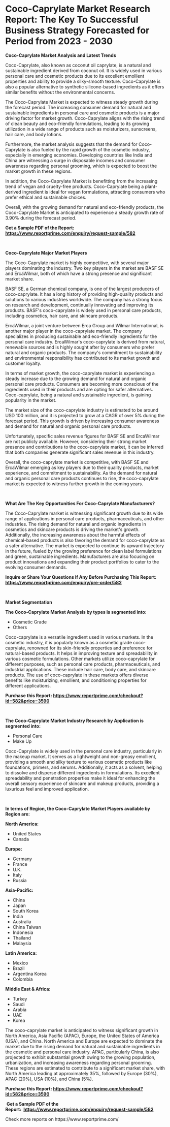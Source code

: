 <p><h1>Coco-Caprylate Market Research Report: The Key To Successful Business Strategy Forecasted for Period from 2023 - 2030</h1></p><p><strong>Coco-Caprylate Market Analysis and Latest Trends</strong></p>
<p><p>Coco-Caprylate, also known as coconut oil caprylate, is a natural and sustainable ingredient derived from coconut oil. It is widely used in various personal care and cosmetic products due to its excellent emollient properties and ability to provide a silky-smooth texture. Coco-Caprylate is also a popular alternative to synthetic silicone-based ingredients as it offers similar benefits without the environmental concerns.</p><p>The Coco-Caprylate Market is expected to witness steady growth during the forecast period. The increasing consumer demand for natural and sustainable ingredients in personal care and cosmetic products is a major driving factor for market growth. Coco-Caprylate aligns with the rising trend of clean beauty and eco-friendly formulations, leading to its growing utilization in a wide range of products such as moisturizers, sunscreens, hair care, and body lotions.</p><p>Furthermore, the market analysis suggests that the demand for Coco-Caprylate is also fueled by the rapid growth of the cosmetic industry, especially in emerging economies. Developing countries like India and China are witnessing a surge in disposable incomes and consumer awareness regarding personal grooming, which is expected to boost the market growth in these regions.</p><p>In addition, the Coco-Caprylate Market is benefitting from the increasing trend of vegan and cruelty-free products. Coco-Caprylate being a plant-derived ingredient is ideal for vegan formulations, attracting consumers who prefer ethical and sustainable choices.</p><p>Overall, with the growing demand for natural and eco-friendly products, the Coco-Caprylate Market is anticipated to experience a steady growth rate of 3.90% during the forecast period.</p></p>
<p><strong>Get a Sample PDF of the Report:&nbsp; <a href="https://www.reportprime.com/enquiry/request-sample/582">https://www.reportprime.com/enquiry/request-sample/582</a></strong></p>
<p>&nbsp;</p>
<p><strong>Coco-Caprylate Major Market Players</strong></p>
<p><p>The Coco-Caprylate market is highly competitive, with several major players dominating the industry. Two key players in the market are BASF SE and ErcaWilmar, both of which have a strong presence and significant market share.</p><p>BASF SE, a German chemical company, is one of the largest producers of coco-caprylate. It has a long history of providing high-quality products and solutions to various industries worldwide. The company has a strong focus on research and development, continually innovating and improving its products. BASF's coco-caprylate is widely used in personal care products, including cosmetics, hair care, and skincare products.</p><p>ErcaWilmar, a joint venture between Erca Group and Wilmar International, is another major player in the coco-caprylate market. The company specializes in producing sustainable and eco-friendly ingredients for the personal care industry. ErcaWilmar's coco-caprylate is derived from natural, renewable sources and is highly sought after by consumers who prefer natural and organic products. The company's commitment to sustainability and environmental responsibility has contributed to its market growth and customer loyalty.</p><p>In terms of market growth, the coco-caprylate market is experiencing a steady increase due to the growing demand for natural and organic personal care products. Consumers are becoming more conscious of the ingredients used in their products and are opting for safer alternatives. Coco-caprylate, being a natural and sustainable ingredient, is gaining popularity in the market.</p><p>The market size of the coco-caprylate industry is estimated to be around USD 100 million, and it is projected to grow at a CAGR of over 5% during the forecast period. This growth is driven by increasing consumer awareness and demand for natural and organic personal care products.</p><p>Unfortunately, specific sales revenue figures for BASF SE and ErcaWilmar are not publicly available. However, considering their strong market presence and contributions to the coco-caprylate market, it can be inferred that both companies generate significant sales revenue in this industry.</p><p>Overall, the coco-caprylate market is competitive, with BASF SE and ErcaWilmar emerging as key players due to their quality products, market experience, and commitment to sustainability. As the demand for natural and organic personal care products continues to rise, the coco-caprylate market is expected to witness further growth in the coming years.</p></p>
<p>&nbsp;</p>
<p><strong>What Are The Key Opportunities For Coco-Caprylate Manufacturers?</strong></p>
<p><p>The Coco-Caprylate market is witnessing significant growth due to its wide range of applications in personal care products, pharmaceuticals, and other industries. The rising demand for natural and organic ingredients in cosmetics and skincare products is driving the market's growth. Additionally, the increasing awareness about the harmful effects of chemical-based products is also favoring the demand for coco-caprylate as a safer alternative. The market is expected to continue its upward trajectory in the future, fueled by the growing preference for clean label formulations and green, sustainable ingredients. Manufacturers are also focusing on product innovations and expanding their product portfolios to cater to the evolving consumer demands.</p></p>
<p><strong>Inquire or Share Your Questions If Any Before Purchasing This Report: <a href="https://www.reportprime.com/enquiry/pre-order/582">https://www.reportprime.com/enquiry/pre-order/582</a></strong></p>
<p>&nbsp;</p>
<p><strong>Market Segmentation</strong></p>
<p><strong>The Coco-Caprylate Market Analysis by types is segmented into:</strong></p>
<p><ul><li>Cosmetic Grade</li><li>Others</li></ul></p>
<p><p>Coco-caprylate is a versatile ingredient used in various markets. In the cosmetic industry, it is popularly known as a cosmetic grade coco-caprylate, renowned for its skin-friendly properties and preference for natural-based products. It helps in improving texture and spreadability in various cosmetic formulations. Other markets utilize coco-caprylate for different purposes, such as personal care products, pharmaceuticals, and industrial applications. These include hair care, body care, and skincare products. The use of coco-caprylate in these markets offers diverse benefits like moisturizing, emollient, and conditioning properties for different applications.</p></p>
<p><strong>Purchase this Report:&nbsp;<a href="https://www.reportprime.com/checkout?id=582&price=3590">https://www.reportprime.com/checkout?id=582&price=3590</a></strong></p>
<p>&nbsp;</p>
<p><strong>The Coco-Caprylate Market Industry Research by Application is segmented into:</strong></p>
<p><ul><li>Personal Care</li><li>Make Up</li></ul></p>
<p><p>Coco-Caprylate is widely used in the personal care industry, particularly in the makeup market. It serves as a lightweight and non-greasy emollient, providing a smooth and silky texture to various cosmetic products like foundations, primers, and serums. Additionally, it acts as a solvent, helping to dissolve and disperse different ingredients in formulations. Its excellent spreadability and penetration properties make it ideal for enhancing the overall sensory experience of skincare and makeup products, providing a luxurious feel and improved application.</p></p>
<p>&nbsp;</p>
<p><strong>In terms of Region, the Coco-Caprylate Market Players available by Region are:</strong></p>
<p>
    <p> <strong> North America: </strong>
        <ul>
            <li>United States</li>
            <li>Canada</li>
        </ul>
        </p> 
    <p> <strong> Europe: </strong>
        <ul>
            <li>Germany</li>
            <li>France</li>
            <li>U.K.</li>
            <li>Italy</li>
            <li>Russia</li>
        </ul>
        </p> 
    <p> <strong> Asia-Pacific: </strong>
        <ul>
            <li>China</li>
            <li>Japan</li>
            <li>South Korea</li>
            <li>India</li>
            <li>Australia</li>
            <li>China Taiwan</li>
            <li>Indonesia</li>
            <li>Thailand</li>
            <li>Malaysia</li>
        </ul>
        </p> 
    <p> <strong> Latin America: </strong>
        <ul>
            <li>Mexico</li>
            <li>Brazil</li>
            <li>Argentina Korea</li>
            <li>Colombia</li>
        </ul>
        </p> 
    <p> <strong> Middle East & Africa: </strong>
        <ul>
            <li>Turkey</li>
            <li>Saudi</li>
            <li>Arabia</li>
            <li>UAE</li>
            <li>Korea</li>
        </ul>
    </p>
    </p>
<p><p>The coco-caprylate market is anticipated to witness significant growth in North America, Asia Pacific (APAC), Europe, the United States of America (USA), and China. North America and Europe are expected to dominate the market due to the rising demand for natural and sustainable ingredients in the cosmetic and personal care industry. APAC, particularly China, is also projected to exhibit substantial growth owing to the growing population, urbanization, and increasing awareness regarding personal grooming. These regions are estimated to contribute to a significant market share, with North America leading at approximately 35%, followed by Europe (30%), APAC (20%), USA (10%), and China (5%).</p></p>
<p><strong>Purchase this Report: <a href="https://www.reportprime.com/checkout?id=582&price=3590">https://www.reportprime.com/checkout?id=582&price=3590</a></strong></p>
<p>&nbsp;<strong>Get a Sample PDF of the Report:&nbsp;&nbsp;<a href="https://www.reportprime.com/enquiry/request-sample/582">https://www.reportprime.com/enquiry/request-sample/582</a></strong></p>
<p><strong></strong></p>
<p>Check more reports on https://www.reportprime.com/</p>